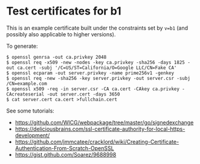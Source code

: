 # Test certificates for b1

This is an example certificate built under the constraints set by `v=b1` (and
possibly also applicable to higher versions).

To generate:

```
$ openssl genrsa -out ca.privkey 2048
$ openssl req -x509 -new -nodes -key ca.privkey -sha256 -days 1825 -out ca.cert -subj '/C=US/ST=California/O=Google LLC/CN=Fake CA'
$ openssl ecparam -out server.privkey -name prime256v1 -genkey
$ openssl req -new -sha256 -key server.privkey -out server.csr -subj /CN=example.com
$ openssl x509 -req -in server.csr -CA ca.cert -CAkey ca.privkey -CAcreateserial -out server.cert -days 3650
$ cat server.cert ca.cert >fullchain.cert
```

<!--
TODO(twifkak): Use  k
TODO(twifkak): Update this to add AIA for OCSP.
https://www.feistyduck.com/library/openssl-cookbook/online/ch-openssl.html
https://github.com/grimm-co/GOCSP-responder
https://github.com/OpenVPN/easy-rsa
https://gist.github.com/NoMan2000/06fffaca2ea710175cbcdd1a933c44af
-->

See some tutorials:
 - https://github.com/WICG/webpackage/tree/master/go/signedexchange
 - https://deliciousbrains.com/ssl-certificate-authority-for-local-https-development/
 - https://github.com/jmmcatee/cracklord/wiki/Creating-Certificate-Authentication-From-Scratch-OpenSSL
 - https://gist.github.com/Soarez/9688998
